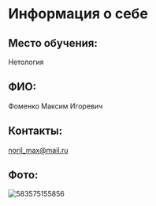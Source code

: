# Информация о себе

## Место обучения:
Нетология

## ФИО:
Фоменко Максим Игоревич

## Контакты:
noril_max@mail.ru

## Фото:
![583575155856](https://github.com/user-attachments/assets/fb93b03d-25f7-4fb7-bfca-5c0f8d8d6d36)
